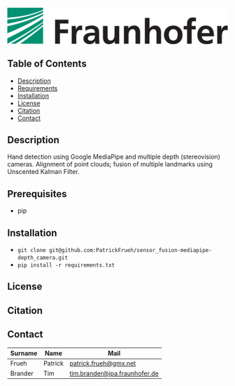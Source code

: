 ![Sensor fusion of multiple depth cameras using kalman filters](https://github.com/PatrickFrueh/sensor_fusion-mediapipe-depth_camera/blob/main/res/Fraunhofer-logo.png)

## Table of Contents

- [Description](#description)
- [Requirements](#prerequisites)
- [Installation](#installation)
- [License](#license)
- [Citation](#citation)
- [Contact](#contact)

## Description
Hand detection using Google MediaPipe and multiple depth (stereovision) cameras.
Alignment of point clouds; fusion of multiple landmarks using Unscented Kalman Filter.

## Prerequisites
* pip

## Installation
* `git clone git@github.com:PatrickFrueh/sensor_fusion-mediapipe-depth_camera.git`
* `pip install -r requirements.txt`


## License

## Citation

## Contact

Surname | Name | Mail
--- | --- | ---
Frueh | Patrick | patrick.frueh@gmx.net
Brander | Tim | tim.brander@ipa.fraunhofer.de